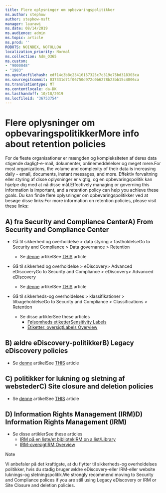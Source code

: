 ```yaml
---
title: Flere oplysninger om opbevaringspolitikker
ms.author: stephow
author: stephow-msft
manager: laurawi
ms.date: 08/14/2019
ms.audience: admin
ms.topic: article
ms.prod: ''
ROBOTS: NOINDEX, NOFOLLOW
localization_priority: Normal
ms.collection: Adm_O365
ms.custom:
- "9000048"
- "1983"
ms.openlocfilehash: edf14c3b8c23416157325c7c319e75bd318303ca
ms.sourcegitcommit: 037331d71f06750d972c0b6278b23bb15c4806ca
ms.translationtype: MT
ms.contentlocale: da-DK
ms.lasthandoff: 10/18/2019
ms.locfileid: "36753754"
---
```

# <a name="more-info-about-retention-policies"></a><span data-ttu-id="4c9ee-102">Flere oplysninger om opbevaringspolitikker</span><span class="sxs-lookup"><span data-stu-id="4c9ee-102">More info about retention policies</span></span>

<span data-ttu-id="4c9ee-103">For de fleste organisationer er mængden og kompleksiteten af deres data stigende dagligt-e-mail, dokumenter, onlinemeddelelser og meget mere.</span><span class="sxs-lookup"><span data-stu-id="4c9ee-103">For most organizations, the volume and complexity of their data is increasing daily - email, documents, instant messages, and more.</span></span> <span data-ttu-id="4c9ee-104">Effektiv forvaltning eller styring af disse oplysninger er vigtig, og en opbevaringspolitik kan hjælpe dig med at nå disse mål.</span><span class="sxs-lookup"><span data-stu-id="4c9ee-104">Effectively managing or governing this information is important, and a retention policy can help you achieve these goals.</span></span> <span data-ttu-id="4c9ee-105">Du kan finde flere oplysninger om opbevaringspolitikker ved at besøge disse links:</span><span class="sxs-lookup"><span data-stu-id="4c9ee-105">For more information on retention policies, please visit these links:</span></span>

## <a name="a-from-security-and-compliance-center"></a><span data-ttu-id="4c9ee-106">A) fra Security and Compliance Center</span><span class="sxs-lookup"><span data-stu-id="4c9ee-106">A) From Security and Compliance Center</span></span>

- <span data-ttu-id="4c9ee-107">Gå til sikkerhed og overholdelse > data styring > fastholdelse</span><span class="sxs-lookup"><span data-stu-id="4c9ee-107">Go to Security and Compliance > Data governance > Retention</span></span>
  - <span data-ttu-id="4c9ee-108">Se [denne](https://docs.microsoft.com/office365/securitycompliance/retention-policies) artikel</span><span class="sxs-lookup"><span data-stu-id="4c9ee-108">See [THIS](https://docs.microsoft.com/office365/securitycompliance/retention-policies) article</span></span>

- <span data-ttu-id="4c9ee-109">Gå til sikkerhed og overholdelse > eDiscovery> Advanced eDiscovery</span><span class="sxs-lookup"><span data-stu-id="4c9ee-109">Go to Security and Compliance > eDiscovery> Advanced eDiscovery</span></span> 
  - <span data-ttu-id="4c9ee-110">Se [denne](https://docs.microsoft.com/office365/securitycompliance/ediscovery-cases) artikel</span><span class="sxs-lookup"><span data-stu-id="4c9ee-110">See [THIS](https://docs.microsoft.com/office365/securitycompliance/ediscovery-cases) article</span></span>

- <span data-ttu-id="4c9ee-111">Gå til sikkerheds-og overholdelses > klassifikationer > tilbageholdelse</span><span class="sxs-lookup"><span data-stu-id="4c9ee-111">Go to Security and Compliance > Classifications > Retention</span></span>
  - <span data-ttu-id="4c9ee-112">Se disse artikler</span><span class="sxs-lookup"><span data-stu-id="4c9ee-112">See these articles</span></span>
    - [<span data-ttu-id="4c9ee-113">Følsomheds etiketter</span><span class="sxs-lookup"><span data-stu-id="4c9ee-113">Sensitivity Labels</span></span>](https://docs.microsoft.com/office365/securitycompliance/sensitivity-labels)
    - [<span data-ttu-id="4c9ee-114">Etiketter, oversigt</span><span class="sxs-lookup"><span data-stu-id="4c9ee-114">Labels Overview</span></span>](https://docs.microsoft.com/office365/securitycompliance/labels)

## <a name="b-legacy-ediscovery-policies"></a><span data-ttu-id="4c9ee-115">B) ældre eDiscovery-politikker</span><span class="sxs-lookup"><span data-stu-id="4c9ee-115">B) Legacy eDiscovery policies</span></span>

- <span data-ttu-id="4c9ee-116">Se [denne](https://support.office.com/article/Set-up-an-eDiscovery-Center-in-SharePoint-Online-A18F8975-AA7F-43B4-A7D6-001D14744D8E) artikel</span><span class="sxs-lookup"><span data-stu-id="4c9ee-116">See [THIS](https://support.office.com/article/Set-up-an-eDiscovery-Center-in-SharePoint-Online-A18F8975-AA7F-43B4-A7D6-001D14744D8E) article</span></span>

## <a name="c-site-closure-and-deletion-policies"></a><span data-ttu-id="4c9ee-117">C) politikker for lukning og sletning af websteder</span><span class="sxs-lookup"><span data-stu-id="4c9ee-117">C) Site closure and deletion policies</span></span>

- <span data-ttu-id="4c9ee-118">Se [denne](https://support.office.com/article/Use-policies-for-site-closure-and-deletion-A8280D82-27FD-48C5-9ADF-8A5431208BA5) artikel</span><span class="sxs-lookup"><span data-stu-id="4c9ee-118">See [THIS](https://support.office.com/article/Use-policies-for-site-closure-and-deletion-A8280D82-27FD-48C5-9ADF-8A5431208BA5) article</span></span>  

## <a name="d-information-rights-management-irm"></a><span data-ttu-id="4c9ee-119">D) Information Rights Management (IRM)</span><span class="sxs-lookup"><span data-stu-id="4c9ee-119">D) Information Rights Management (IRM)</span></span>

- <span data-ttu-id="4c9ee-120">Se disse artikler</span><span class="sxs-lookup"><span data-stu-id="4c9ee-120">See these articles</span></span>
  - [<span data-ttu-id="4c9ee-121">IRM på en liste/et bibliotek</span><span class="sxs-lookup"><span data-stu-id="4c9ee-121">IRM on a list/Library</span></span>](https://support.office.com/article/apply-information-rights-management-to-a-list-or-library-3bdb5c4e-94fc-4741-b02f-4e7cc3c54aa1)
  - [<span data-ttu-id="4c9ee-122">IRM-oversigt</span><span class="sxs-lookup"><span data-stu-id="4c9ee-122">IRM Overview</span></span>](https://support.office.com/article/create-and-apply-information-management-policies-eb501fe9-2ef6-4150-945a-65a6451ee9e9)

> [!Note]
> <span data-ttu-id="4c9ee-123">Vi anbefaler på det kraftigste, at du flytter til sikkerheds-og overholdelses politikker, hvis du stadig bruger ældre eDiscovery-eller IRM-eller website luknings-og sletningspolitik.</span><span class="sxs-lookup"><span data-stu-id="4c9ee-123">We strongly recommend moving to Security and Compliance polices if you are still using Legacy eDiscovery or IRM or Site Closure and deletion policies.</span></span>
